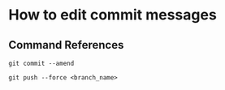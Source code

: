# How to edit commit messages

## Command References

~~~
git commit --amend

git push --force <branch_name>
~~~

